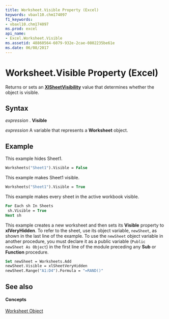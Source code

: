 ```yaml
---
title: Worksheet.Visible Property (Excel)
keywords: vbaxl10.chm174097
f1_keywords:
- vbaxl10.chm174097
ms.prod: excel
api_name:
- Excel.Worksheet.Visible
ms.assetid: 48860564-6079-932e-2cae-0802235be61e
ms.date: 06/08/2017
---
```



# Worksheet.Visible Property (Excel)

Returns or sets an  **[XlSheetVisibility](xlsheetvisibility-enumeration-excel.md)** value that determines whether the object is visible.


## Syntax

 _expression_ . **Visible**

 _expression_ A variable that represents a **Worksheet** object.


## Example

This example hides Sheet1.


```vb
Worksheets("Sheet1").Visible = False
```

This example makes Sheet1 visible.




```vb
Worksheets("Sheet1").Visible = True
```

This example makes every sheet in the active workbook visible.




```vb
For Each sh In Sheets 
 sh.Visible = True 
Next sh
```

This example creates a new worksheet and then sets its  **Visible** property to **xlVeryHidden**. To refer to the sheet, use its object variable, `newSheet`, as shown in the last line of the example. To use the  `newSheet` object variable in another procedure, you must declare it as a public variable (`Public newSheet As Object`) in the first line of the module preceding any  **Sub** or **Function** procedure.




```vb
Set newSheet = Worksheets.Add 
newSheet.Visible = xlSheetVeryHidden 
newSheet.Range("A1:D4").Formula = "=RAND()"
```


## See also


#### Concepts


[Worksheet Object](worksheet-object-excel.md)

